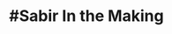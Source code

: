 ---
pid: LS91
title: "#Sabir In the Making"
location_transcription: West Philly 52nd Street
zipcode: '19050'
outside_phl: 'Lansdowne PA '
neighborhood: 
age: '16'
age_range: 13-19
instagram: 
image_file_name: LS_91.jpg
proposal_transcription: |-
  Someone writes there Idea and put in the light bulb
  At the end of the Activity a famous person will read the idea to the public
topic: Unknown
topic_summary: '0'
type: Interactive
keywords_other: idea, light bulb
credit: 
image_labels: 
twitter: 
facebook: 
permalink: "/monuments/ls91/"
layout: item-page
---